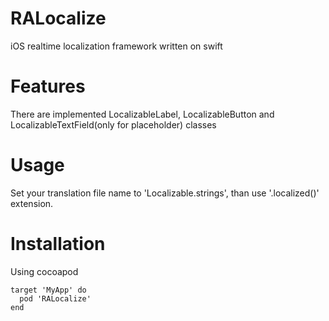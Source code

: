 # RALocalize
iOS realtime localization framework written on swift

# Features
There are implemented LocalizableLabel, LocalizableButton and LocalizableTextField(only for placeholder) classes

# Usage
Set your translation file name to 'Localizable.strings', than use '.localized()' extension.

# Installation
Using cocoapod

```
target 'MyApp' do
  pod 'RALocalize'
end
```
